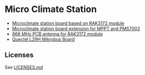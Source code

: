 # Micro Climate Station

* [Microclimate station board based on RAK3172 module](kicad/rak3172_board)
* [Microclimate station board extension for MPPT and PMS7003](kicad/mppt_pms7003_board)
* [868 MHz PCB antenna for RAK3172 module](kicad/antenna_eu868)
* [Quectel L29H Mikrobus Board](kicad/lc29h_mikrobus)

## Licenses

See [LICENSES.md](./LICENSES.md)